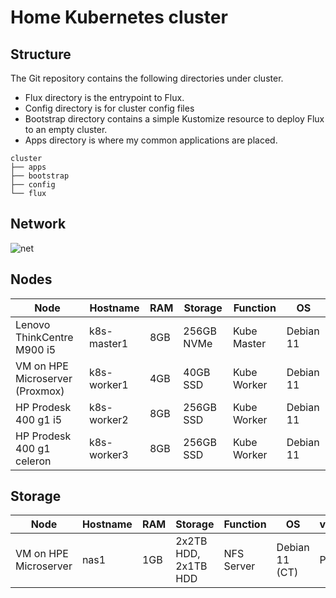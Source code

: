 # Home Kubernetes cluster

## Structure ##

The Git repository contains the following directories under cluster.

* Flux directory is the entrypoint to Flux.
* Config directory is for cluster config files
* Bootstrap directory contains a simple Kustomize resource to deploy Flux to an empty cluster.
* Apps directory is where my common applications are placed.

```
cluster
├── apps
├── bootstrap
├── config
└── flux
```

## Network ##
![net](https://user-images.githubusercontent.com/5729471/232335946-d11a40e4-2990-4911-bce0-496af82779b0.png)




## Nodes ##

Node   | Hostname | RAM | Storage | Function | OS
------ | -------- | --- | ------- | -------- | --
Lenovo ThinkCentre M900 i5 | k8s-master1 | 8GB | 256GB NVMe | Kube Master | Debian 11
VM on HPE Microserver (Proxmox) | k8s-worker1 | 4GB | 40GB SSD | Kube Worker | Debian 11
HP Prodesk 400 g1 i5 | k8s-worker2 | 8GB | 256GB SSD | Kube Worker | Debian 11
HP Prodesk 400 g1 celeron | k8s-worker3 | 8GB | 256GB SSD | Kube Worker | Debian 11

## Storage ##
Node   | Hostname | RAM | Storage | Function | OS | vPlatform
------ | -------- | --- | ------- | -------- | -- | ---------
VM on HPE Microserver | nas1 | 1GB | 2x2TB HDD, 2x1TB HDD | NFS Server | Debian 11 (CT) | Proxmox
